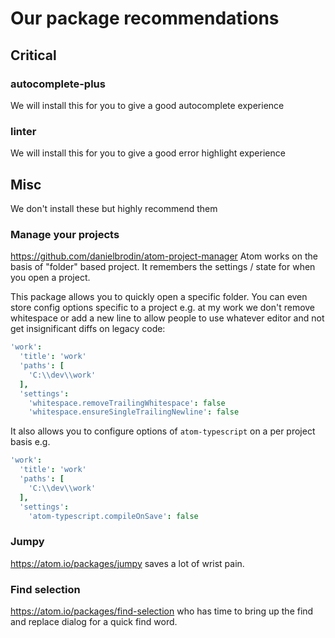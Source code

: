# Our package recommendations

## Critical

### autocomplete-plus
We will install this for you to give a good autocomplete experience

### linter
We will install this for you to give a good error highlight experience

## Misc
We don't install these but highly recommend them

### Manage your projects
https://github.com/danielbrodin/atom-project-manager
Atom works on the basis of "folder" based project. It remembers the settings / state for when you open a project. 

This package allows you to quickly open a specific folder. You can even store config options specific to a project e.g. at my work we don't remove whitespace or add a new line to allow people to use whatever editor and not get insignificant diffs on legacy code:

```cson
'work':
  'title': 'work'
  'paths': [
    'C:\\dev\\work'
  ],
  'settings':
    'whitespace.removeTrailingWhitespace': false
    'whitespace.ensureSingleTrailingNewline': false
```

It also allows you to configure options of `atom-typescript` on a per project basis e.g. 
```cson
'work':
  'title': 'work'
  'paths': [
    'C:\\dev\\work'
  ],
  'settings':
    'atom-typescript.compileOnSave': false
```

### Jumpy
https://atom.io/packages/jumpy saves a lot of wrist pain.

### Find selection
https://atom.io/packages/find-selection who has time to bring up the find and replace dialog for a quick find word.